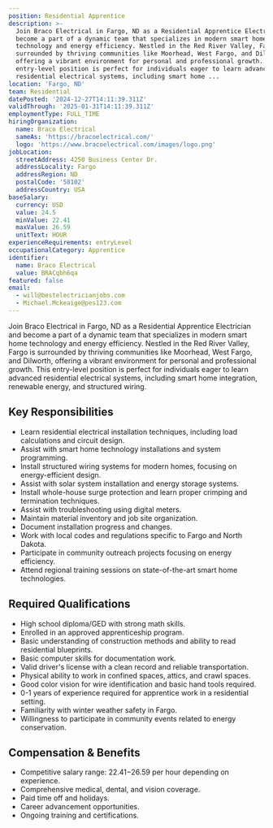 ```yaml
---
position: Residential Apprentice
description: >-
  Join Braco Electrical in Fargo, ND as a Residential Apprentice Electrician and
  become a part of a dynamic team that specializes in modern smart home
  technology and energy efficiency. Nestled in the Red River Valley, Fargo is
  surrounded by thriving communities like Moorhead, West Fargo, and Dilworth,
  offering a vibrant environment for personal and professional growth. This
  entry-level position is perfect for individuals eager to learn advanced
  residential electrical systems, including smart home ...
location: 'Fargo, ND'
team: Residential
datePosted: '2024-12-27T14:11:39.311Z'
validThrough: '2025-01-31T14:11:39.311Z'
employmentType: FULL_TIME
hiringOrganization:
  name: Braco Electrical
  sameAs: 'https://bracoelectrical.com/'
  logo: 'https://www.bracoelectrical.com/images/logo.png'
jobLocation:
  streetAddress: 4250 Business Center Dr.
  addressLocality: Fargo
  addressRegion: ND
  postalCode: '58102'
  addressCountry: USA
baseSalary:
  currency: USD
  value: 24.5
  minValue: 22.41
  maxValue: 26.59
  unitText: HOUR
experienceRequirements: entryLevel
occupationalCategory: Apprentice
identifier:
  name: Braco Electrical
  value: BRACqbh6qa
featured: false
email:
  - will@bestelectricianjobs.com
  - Michael.Mckeaige@pes123.com
---
```




Join Braco Electrical in Fargo, ND as a Residential Apprentice Electrician and become a part of a dynamic team that specializes in modern smart home technology and energy efficiency. Nestled in the Red River Valley, Fargo is surrounded by thriving communities like Moorhead, West Fargo, and Dilworth, offering a vibrant environment for personal and professional growth. This entry-level position is perfect for individuals eager to learn advanced residential electrical systems, including smart home integration, renewable energy, and structured wiring.

## Key Responsibilities
- Learn residential electrical installation techniques, including load calculations and circuit design.
- Assist with smart home technology installations and system programming.
- Install structured wiring systems for modern homes, focusing on energy-efficient design.
- Assist with solar system installation and energy storage systems.
- Install whole-house surge protection and learn proper crimping and termination techniques.
- Assist with troubleshooting using digital meters.
- Maintain material inventory and job site organization.
- Document installation progress and changes.
- Work with local codes and regulations specific to Fargo and North Dakota.
- Participate in community outreach projects focusing on energy efficiency.
- Attend regional training sessions on state-of-the-art smart home technologies.

## Required Qualifications
- High school diploma/GED with strong math skills.
- Enrolled in an approved apprenticeship program.
- Basic understanding of construction methods and ability to read residential blueprints.
- Basic computer skills for documentation work.
- Valid driver's license with a clean record and reliable transportation.
- Physical ability to work in confined spaces, attics, and crawl spaces.
- Good color vision for wire identification and basic hand tools required.
- 0-1 years of experience required for apprentice work in a residential setting.
- Familiarity with winter weather safety in Fargo.
- Willingness to participate in community events related to energy conservation.

## Compensation & Benefits
- Competitive salary range: $22.41-$26.59 per hour depending on experience.
- Comprehensive medical, dental, and vision coverage.
- Paid time off and holidays.
- Career advancement opportunities.
- Ongoing training and certifications.